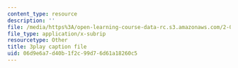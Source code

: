 ```yaml
---
content_type: resource
description: ''
file: /media/https%3A/open-learning-course-data-rc.s3.amazonaws.com/2-003sc-engineering-dynamics-fall-2011/06d9e6a7d40b1f2c99d76d61a18260c5_p9DHjoLS3GA.srt
file_type: application/x-subrip
resourcetype: Other
title: 3play caption file
uid: 06d9e6a7-d40b-1f2c-99d7-6d61a18260c5
---
```

